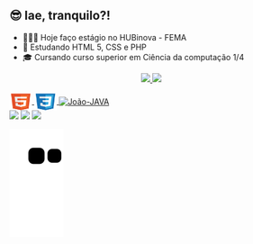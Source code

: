  ## 😎 Iae, tranquilo?!

- 👨🏻‍💻 Hoje faço estágio no HUBinova - FEMA
- 📔 Estudando HTML 5, CSS e PHP
- 🎓 Cursando curso superior em Ciência da computação 1/4

<div align="center">
  <a href="https://github.com/valladev">
  <img height="180em" src="https://github-readme-stats.vercel.app/api?username=valladev&show_icons=true&theme=nightowl&include_all_commits=true&count_private=true"/>
  <img height="180em" src="https://github-readme-stats.vercel.app/api/top-langs/?username=valladev&layout=compact&langs_count=7&theme=nightowl"/>
</div>
 
  <div style="display: inline_block"><br>
  <img align="center" alt="João-HTML" height="30" width="40" src="https://raw.githubusercontent.com/devicons/devicon/master/icons/html5/html5-original.svg">
  <img align="center" alt="João-CSS" height="30" width="40" src="https://raw.githubusercontent.com/devicons/devicon/master/icons/css3/css3-original.svg">
  <img align="center" alt="João-JAVA" height="30" width="40" src="https://cdn.jsdelivr.net/gh/devicons/devicon/icons/java/java-original.svg" />
   
   </dv>
 
   <div> <!--redes sociais-->
  <a href="https://www.instagram.com/joaobarbozaaa/" target="_blank"><img src="https://img.shields.io/badge/-Instagram-%23E4405F?style=for-the-badge&logo=instagram&logoColor=white" target="_blank"></a>
 <a href="https://discord.gg/EucKbqZa" target="_blank"><img src="https://img.shields.io/badge/Discord-7289DA?style=for-the-badge&logo=discord&logoColor=white" target="_blank"></a> 
  <a href="https://www.linkedin.com/in/joão-lucas-3ba6a9230/" target="_blank"><img src="https://img.shields.io/badge/-LinkedIn-%230077B5?style=for-the-badge&logo=linkedin&logoColor=white" target="_blank"></a> 
    
 ![Snake animation](https://github.com/rafaballerini/rafaballerini/blob/output/github-contribution-grid-snake.svg)
 
 </div>
    

 
 
 

 
